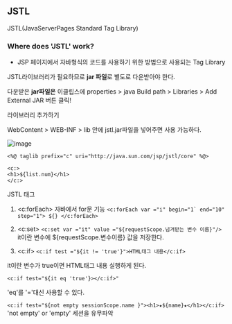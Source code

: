 ## JSTL
JSTL(JavaServerPages Standard Tag Library)
### Where does 'JSTL' work?
- JSP 페이지에서 자바형식의 코드를 사용하기 위한 방법으로 사용되는 Tag Library

JSTL라이브러리가 필요하므로 **jar 파일**로 별도로 다운받아야 한다.

다운받은 **jar파일은** 이클립스에 properties > java Build path > Libraries > Add External JAR 버튼 클릭!

라이브러리 추가하기

WebContent > WEB-INF > lib 안에 jstl.jar파일을 넣어주면 사용 가능하다.

![image](https://user-images.githubusercontent.com/42515875/48136895-2a021300-e2e4-11e8-8744-94afb4575d8d.png)

```
<%@ taglib prefix="c" uri="http://java.sun.com/jsp/jstl/core" %@>

<c:>
<h1>${list.num}</h1>
</c:>
```

JSTL 태그
1. <c:forEach>
자바에서 for문 기능
```<c:forEach var ="i" begin="1` end="10" step="1"> ${} </c:forEach>```

2. <c:set>
```<c:set var ="it" value ="${requestScope.넘겨받는 변수 이름}"/>  ```
it이란 변수에 ${requestScope.변수이름} 값을 저장한다.

3. <c:if>
``` <c:if test ="${it != 'true'}">HTML태그 내용</c:if> ```

it이란 변수가 true이면 HTML태그 내용 실행하게 된다.

``` <c:if test="${it eq 'true'}></c:if>" ```

'eq'를 '='대신 사용할 수 있다.

```<c:if test="${not empty sessionScope.name }"><h1>★${name}★</h1></c:if>```
'not empty' or 'empty' 세션을 유무파악


